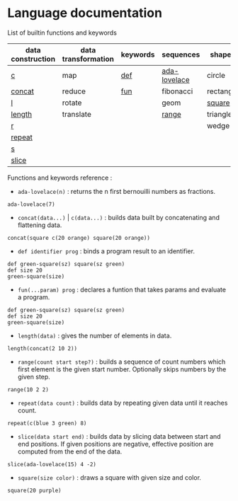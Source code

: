 # Language documentation

List of builtin functions and keywords

| data construction | data transformation | keywords    | sequences            | shapes                  |
|-------------------|---------------------|-------------|----------------------|-------------------------|
| [c](#concat)      | map                 | [def](#def) | [ada-lovelace](#ada) | circle                  |
| [concat](#concat) | reduce              | [fun](#fun) | fibonacci            | rectangle               |
| [l](#slice)       | rotate              |             | geom                 | [square](#square)       |
| [length](#length) | translate           |             | [range](#range)      | triangle                |
| [r](#repeat)      |                     |             |                      | wedge                   |
| [repeat](#repeat) |                     |             |                      |                         |
| [s](#slice)       |                     |             |                      |                         |
| [slice](#slice)   |                     |             |                      |                         |


Functions and keywords reference :

 - <a name="ada"></a> `ada-lovelace(n)` : returns the n first bernouilli numbers as fractions.
```hey
ada-lovelace(7)
```

 - <a name="concat"></a> `concat(data...)` | `c(data...)` : builds data built by concatenating and flattening data.
```hey
concat(square c(20 orange) square(20 orange))
```

 - <a name="def"></a> `def identifier prog` : binds a program result to an identifier.
```hey
def green-square(sz) square(sz green)
def size 20
green-square(size)
```

 - <a name="fun"></a> `fun(...param) prog` : declares a funtion that takes params and evaluate a program.
```hey
def green-square(sz) square(sz green)
def size 20
green-square(size)
```

 - <a name="length"></a> `length(data)` : gives the number of elements in data.
```hey
length(concat(2 10 2))
```

 - <a name="range"></a> `range(count start step?)` : builds a sequence of count numbers which first element is the given start number.
   Optionally skips numbers by the given step.
```hey
range(10 2 2)
```

 - <a name="repeat"></a> `repeat(data count)` : builds data by repeating given data until it reaches count.
```hey
repeat(c(blue 3 green) 8)
```

 - <a name="slice"></a> `slice(data start end)` : builds data by slicing data between start and end positions.
   If given positions are negative, effective position are computed from the end of the data.
```hey
slice(ada-lovelace(15) 4 -2)
```

 - <a name="square"></a> `square(size color)` : draws a square with given size and color.
 ```hey
 square(20 purple)
 ```